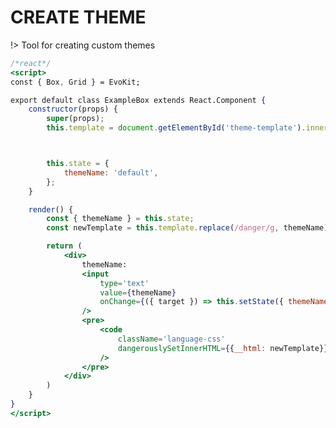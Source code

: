 # CREATE THEME

!> Tool for creating custom themes

<style>
    .demo-box-react .meta,
    .demo-box-react .demo-block-control {
        display: none !important;
    }
</style>

<script type="text/template" id="theme-template">
:root {
    --ek-danger-border-color: #e6b9b3;
    --ek-danger-divider-color: #e6b9b3;
    --ek-danger-background-color: #efd2ce;
    --ek-danger-text-color: #bb2914;
    --ek-danger-link-color: #bb2914;
}

.ek-body_background_danger {
    background-color: var(--ek-danger-background-color);
}
.ek-box_background_danger {
    background-color: var(--ek-danger-background-color);
}
.ek-box_border_danger {
    border: 1px solid var(--ek-danger-border-color);
}
.ek-grid_divider_danger > .ek-grid__item {
        border: 0 solid var(--ek-danger-divider-color);
}
.ek-grid_divider_danger > .ek-grid__item + .ek-grid__item {
            border-left-width: 1px;
}
.ek-list_color_danger > .ek-list__item:before {
            color: var(--ek-danger-text-color);
}
.ek-list_divider_danger > .ek-list__item + .ek-list__item {
            border-top: 1px solid var(--ek-danger-divider-color);
}
.ek-link_color_danger {
    color: var(--ek-danger-link-color);
}
.ek-text_color_danger {
    color: var(--ek-danger-text-color);
}
.ek-line_color_danger {
    border-color: var(--ek-danger-divider-color);
}
@media (--ek-media-small) {
        .ek-body_background_danger\@small {
    background-color: var(--ek-danger-background-color);
    }
        .ek-box_background_danger\@small {
    background-color: var(--ek-danger-background-color);
    }
        .ek-box_border_danger\@small {
    border: 1px solid var(--ek-danger-border-color);
    }

    .ek-grid_divider_danger\@small > .ek-grid__item {
        border: 0 solid var(--ek-danger-divider-color);
    }

        .ek-grid_divider_danger\@small > .ek-grid__item + .ek-grid__item {
            border-left-width: 1px;
    }
        .ek-list_color_danger\@small > .ek-list__item:before {
            color: var(--ek-danger-text-color);
    }
        .ek-list_divider_danger\@small > .ek-list__item + .ek-list__item {
            border-top: 1px solid var(--ek-danger-divider-color);
    }
        .ek-link_color_danger\@small {
    color: var(--ek-danger-link-color);
    }
        .ek-text_color_danger\@small {
    color: var(--ek-danger-text-color);
    }
        .ek-line_color_danger\@small {
    border-color: var(--ek-danger-divider-color);
    }
}
@media (--ek-media-medium) {
        .ek-body_background_danger\@medium {
    background-color: var(--ek-danger-background-color);
    }
        .ek-box_background_danger\@medium {
    background-color: var(--ek-danger-background-color);
    }
        .ek-box_border_danger\@medium {
    border: 1px solid var(--ek-danger-border-color);
    }

    .ek-grid_divider_danger\@medium > .ek-grid__item {
        border: 0 solid var(--ek-danger-divider-color);
    }

        .ek-grid_divider_danger\@medium > .ek-grid__item + .ek-grid__item {
            border-left-width: 1px;
    }
        .ek-list_color_danger\@medium > .ek-list__item:before {
            color: var(--ek-danger-text-color);
    }
        .ek-list_divider_danger\@medium > .ek-list__item + .ek-list__item {
            border-top: 1px solid var(--ek-danger-divider-color);
    }
        .ek-link_color_danger\@medium {
    color: var(--ek-danger-link-color);
    }
        .ek-text_color_danger\@medium {
    color: var(--ek-danger-text-color);
    }
        .ek-line_color_danger\@medium {
    border-color: var(--ek-danger-divider-color);
    }
}
@media (--ek-media-large) {
        .ek-body_background_danger\@large {
    background-color: var(--ek-danger-background-color);
    }
        .ek-box_background_danger\@large {
    background-color: var(--ek-danger-background-color);
    }
        .ek-box_border_danger\@large {
    border: 1px solid var(--ek-danger-border-color);
    }

    .ek-grid_divider_danger\@large > .ek-grid__item {
        border: 0 solid var(--ek-danger-divider-color);
    }

        .ek-grid_divider_danger\@large > .ek-grid__item + .ek-grid__item {
            border-left-width: 1px;
    }
        .ek-list_color_danger\@large > .ek-list__item:before {
            color: var(--ek-danger-text-color);
    }
        .ek-list_divider_danger\@large > .ek-list__item + .ek-list__item {
            border-top: 1px solid var(--ek-danger-divider-color);
    }
        .ek-link_color_danger\@large {
    color: var(--ek-danger-link-color);
    }
        .ek-text_color_danger\@large {
    color: var(--ek-danger-text-color);
    }
        .ek-line_color_danger\@large {
    border-color: var(--ek-danger-divider-color);
    }
}
@media (--ek-media-wide) {
        .ek-body_background_danger\@wide {
    background-color: var(--ek-danger-background-color);
    }
        .ek-box_background_danger\@wide {
    background-color: var(--ek-danger-background-color);
    }
        .ek-box_border_danger\@wide {
    border: 1px solid var(--ek-danger-border-color);
    }

    .ek-grid_divider_danger\@wide > .ek-grid__item {
        border: 0 solid var(--ek-danger-divider-color);
    }

        .ek-grid_divider_danger\@wide > .ek-grid__item + .ek-grid__item {
            border-left-width: 1px;
    }
        .ek-list_color_danger\@wide > .ek-list__item:before {
            color: var(--ek-danger-text-color);
    }
        .ek-list_divider_danger\@wide > .ek-list__item + .ek-list__item {
            border-top: 1px solid var(--ek-danger-divider-color);
    }
        .ek-link_color_danger\@wide {
    color: var(--ek-danger-link-color);
    }
        .ek-text_color_danger\@wide {
    color: var(--ek-danger-text-color);
    }
        .ek-line_color_danger\@wide {
    border-color: var(--ek-danger-divider-color);
    }
}
@media (--ek-media-huge) {
        .ek-body_background_danger\@huge {
    background-color: var(--ek-danger-background-color);
    }
        .ek-box_background_danger\@huge {
    background-color: var(--ek-danger-background-color);
    }
        .ek-box_border_danger\@huge {
    border: 1px solid var(--ek-danger-border-color);
    }

    .ek-grid_divider_danger\@huge > .ek-grid__item {
        border: 0 solid var(--ek-danger-divider-color);
    }

        .ek-grid_divider_danger\@huge > .ek-grid__item + .ek-grid__item {
            border-left-width: 1px;
    }
        .ek-list_color_danger\@huge > .ek-list__item:before {
            color: var(--ek-danger-text-color);
    }
        .ek-list_divider_danger\@huge > .ek-list__item + .ek-list__item {
            border-top: 1px solid var(--ek-danger-divider-color);
    }
        .ek-link_color_danger\@huge {
    color: var(--ek-danger-link-color);
    }
        .ek-text_color_danger\@huge {
    color: var(--ek-danger-text-color);
    }
        .ek-line_color_danger\@huge {
    border-color: var(--ek-danger-divider-color);
    }
}
</script>

```jsx
/*react*/
<script>
const { Box, Grid } = EvoKit;

export default class ExampleBox extends React.Component {
    constructor(props) {
        super(props);
        this.template = document.getElementById('theme-template').innerText.trim();



        this.state = {
            themeName: 'default',
        };
    }

    render() {
        const { themeName } = this.state;
        const newTemplate = this.template.replace(/danger/g, themeName);

        return (
            <div>
                themeName:
                <input
                    type='text'
                    value={themeName}
                    onChange={({ target }) => this.setState({ themeName: target.value })}
                />
                <pre>
                    <code
                        className='language-css'
                        dangerouslySetInnerHTML={{__html: newTemplate}}
                    />
                </pre>
            </div>
        )
    }
}
</script>
```


